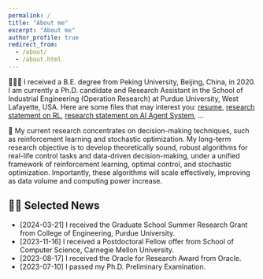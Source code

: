 ```yaml
---
permalink: /
title: "About me"
excerpt: "About me"
author_profile: true
redirect_from: 
  - /about/
  - /about.html
---
```


👨🏻‍🔬 I received a B.E. degree from Peking University, Beijing, China, in 2020. I am currently a Ph.D. candidate and Research Assistant in the School of Industrial Engineering (Operation Research) at Purdue University, West Lafayette, USA. Here are some files that may interest you: [resume](http://LucasCJYSDL.github.io/files/CV.pdf), [research statement on RL](http://LucasCJYSDL.github.io/files/Research_Statement_RL.pdf), [research statement on AI Agent System](http://LucasCJYSDL.github.io/files/Research_Statement_Agent.pdf), ...

🤖 My current research concentrates on decision-making techniques, such as reinforcement learning and stochastic optimization. My long-term research objective is to develop theoretically sound, robust algorithms for real-life control tasks and data-driven decision-making, under a unified framework of reinforcement learning, optimal control, and stochastic optimization. Importantly, these algorithms will scale effectively, improving as data volume and computing power increase.

## 👋🏼 Selected News

- [2024-03-21] I received the Graduate School Summer Research Grant from College of Engineering, Purdue University.
- [2023-11-16] I received a Postdoctoral Fellow offer from School of Computer Science, Carnegie Mellon University.
- [2023-08-17] I received the Oracle for Research Award from Oracle.
- [2023-07-10] I passed my Ph.D. Preliminary Examination. 

